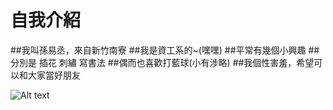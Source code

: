 # 自我介紹

##我叫孫易丞，來自新竹南寮
##我是資工系的~(嘿嘿)
##平常有幾個小興趣
##分別是 插花 刺繡 寫書法
##偶而也喜歡打藍球(小有涉略)
##我個性害羞，希望可以和大家當好朋友

![Alt text](https://i.imgur.com/XcwMiXW.jpg)
